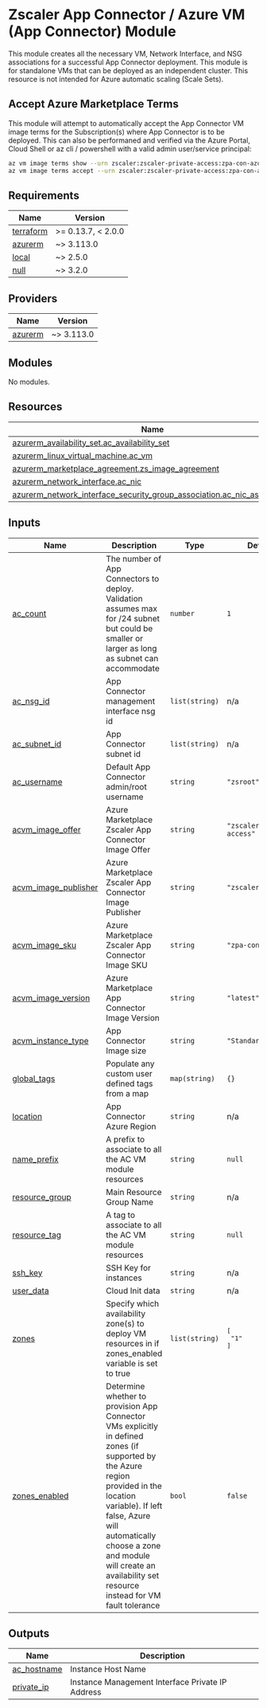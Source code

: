 # Zscaler App Connector / Azure VM (App Connector) Module

This module creates all the necessary VM, Network Interface, and NSG associations for a successful App Connector deployment. This module is for standalone VMs that can be deployed as an independent cluster. This resource is not intended for Azure automatic scaling (Scale Sets).

## Accept Azure Marketplace Terms

This module will attempt to automatically accept the App Connector VM image terms for the Subscription(s) where App Connector is to be deployed. This can also be performaned and verified via the Azure Portal, Cloud Shell or az cli / powershell with a valid admin user/service principal:

```sh
az vm image terms show --urn zscaler:zscaler-private-access:zpa-con-azure:latest
az vm image terms accept --urn zscaler:zscaler-private-access:zpa-con-azure:latest
```


<!-- BEGINNING OF PRE-COMMIT-TERRAFORM DOCS HOOK -->
## Requirements

| Name | Version |
|------|---------|
| <a name="requirement_terraform"></a> [terraform](#requirement\_terraform) | >= 0.13.7, < 2.0.0 |
| <a name="requirement_azurerm"></a> [azurerm](#requirement\_azurerm) | ~> 3.113.0 |
| <a name="requirement_local"></a> [local](#requirement\_local) | ~> 2.5.0 |
| <a name="requirement_null"></a> [null](#requirement\_null) | ~> 3.2.0 |

## Providers

| Name | Version |
|------|---------|
| <a name="provider_azurerm"></a> [azurerm](#provider\_azurerm) | ~> 3.113.0 |

## Modules

No modules.

## Resources

| Name | Type |
|------|------|
| [azurerm_availability_set.ac_availability_set](https://registry.terraform.io/providers/hashicorp/azurerm/latest/docs/resources/availability_set) | resource |
| [azurerm_linux_virtual_machine.ac_vm](https://registry.terraform.io/providers/hashicorp/azurerm/latest/docs/resources/linux_virtual_machine) | resource |
| [azurerm_marketplace_agreement.zs_image_agreement](https://registry.terraform.io/providers/hashicorp/azurerm/latest/docs/resources/marketplace_agreement) | resource |
| [azurerm_network_interface.ac_nic](https://registry.terraform.io/providers/hashicorp/azurerm/latest/docs/resources/network_interface) | resource |
| [azurerm_network_interface_security_group_association.ac_nic_association](https://registry.terraform.io/providers/hashicorp/azurerm/latest/docs/resources/network_interface_security_group_association) | resource |

## Inputs

| Name | Description | Type | Default | Required |
|------|-------------|------|---------|:--------:|
| <a name="input_ac_count"></a> [ac\_count](#input\_ac\_count) | The number of App Connectors to deploy.  Validation assumes max for /24 subnet but could be smaller or larger as long as subnet can accommodate | `number` | `1` | no |
| <a name="input_ac_nsg_id"></a> [ac\_nsg\_id](#input\_ac\_nsg\_id) | App Connector management interface nsg id | `list(string)` | n/a | yes |
| <a name="input_ac_subnet_id"></a> [ac\_subnet\_id](#input\_ac\_subnet\_id) | App Connector subnet id | `list(string)` | n/a | yes |
| <a name="input_ac_username"></a> [ac\_username](#input\_ac\_username) | Default App Connector admin/root username | `string` | `"zsroot"` | no |
| <a name="input_acvm_image_offer"></a> [acvm\_image\_offer](#input\_acvm\_image\_offer) | Azure Marketplace Zscaler App Connector Image Offer | `string` | `"zscaler-private-access"` | no |
| <a name="input_acvm_image_publisher"></a> [acvm\_image\_publisher](#input\_acvm\_image\_publisher) | Azure Marketplace Zscaler App Connector Image Publisher | `string` | `"zscaler"` | no |
| <a name="input_acvm_image_sku"></a> [acvm\_image\_sku](#input\_acvm\_image\_sku) | Azure Marketplace Zscaler App Connector Image SKU | `string` | `"zpa-con-azure"` | no |
| <a name="input_acvm_image_version"></a> [acvm\_image\_version](#input\_acvm\_image\_version) | Azure Marketplace App Connector Image Version | `string` | `"latest"` | no |
| <a name="input_acvm_instance_type"></a> [acvm\_instance\_type](#input\_acvm\_instance\_type) | App Connector Image size | `string` | `"Standard_D4s_v3"` | no |
| <a name="input_global_tags"></a> [global\_tags](#input\_global\_tags) | Populate any custom user defined tags from a map | `map(string)` | `{}` | no |
| <a name="input_location"></a> [location](#input\_location) | App Connector Azure Region | `string` | n/a | yes |
| <a name="input_name_prefix"></a> [name\_prefix](#input\_name\_prefix) | A prefix to associate to all the AC VM module resources | `string` | `null` | no |
| <a name="input_resource_group"></a> [resource\_group](#input\_resource\_group) | Main Resource Group Name | `string` | n/a | yes |
| <a name="input_resource_tag"></a> [resource\_tag](#input\_resource\_tag) | A tag to associate to all the AC VM module resources | `string` | `null` | no |
| <a name="input_ssh_key"></a> [ssh\_key](#input\_ssh\_key) | SSH Key for instances | `string` | n/a | yes |
| <a name="input_user_data"></a> [user\_data](#input\_user\_data) | Cloud Init data | `string` | n/a | yes |
| <a name="input_zones"></a> [zones](#input\_zones) | Specify which availability zone(s) to deploy VM resources in if zones\_enabled variable is set to true | `list(string)` | <pre>[<br>  "1"<br>]</pre> | no |
| <a name="input_zones_enabled"></a> [zones\_enabled](#input\_zones\_enabled) | Determine whether to provision App Connector VMs explicitly in defined zones (if supported by the Azure region provided in the location variable). If left false, Azure will automatically choose a zone and module will create an availability set resource instead for VM fault tolerance | `bool` | `false` | no |

## Outputs

| Name | Description |
|------|-------------|
| <a name="output_ac_hostname"></a> [ac\_hostname](#output\_ac\_hostname) | Instance Host Name |
| <a name="output_private_ip"></a> [private\_ip](#output\_private\_ip) | Instance Management Interface Private IP Address |
<!-- END OF PRE-COMMIT-TERRAFORM DOCS HOOK -->
